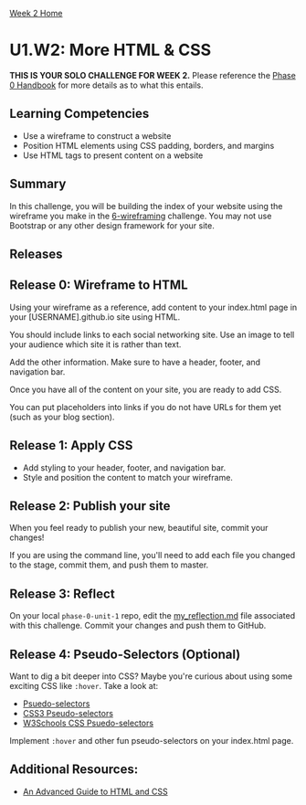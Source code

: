 [Week 2 Home](../)

# U1.W2: More HTML & CSS

**THIS IS YOUR SOLO CHALLENGE FOR WEEK 2.** Please reference the [Phase 0 Handbook](https://github.com/Devbootcamp/phase-0-handbook/) for more details as to what this entails.

## Learning Competencies
- Use a wireframe to construct a website
- Position HTML elements using CSS padding, borders, and margins
- Use HTML tags to present content on a website

## Summary
In this challenge, you will be building the index of your website using the wireframe you make in the [6-wireframing](../6-wireframing) challenge. You may not use Bootstrap or any other design framework for your site. 

## Releases

## Release 0: Wireframe to HTML

Using your wireframe as a reference, add content to your index.html page in your [USERNAME].github.io site using HTML. 

You should include links to each social networking site. Use an image to tell your audience which site it is rather than text. 

Add the other information. Make sure to have a header, footer, and navigation bar. 

Once you have all of the content on your site, you are ready to add CSS. 

You can put placeholders into links if you do not have URLs for them yet (such as your blog section).


## Release 1: Apply CSS

- Add styling to your header, footer, and navigation bar. 
- Style and position the content to match your wireframe.

## Release 2: Publish your site

When you feel ready to publish your new, beautiful site, commit your changes! 

If you are using the command line, you'll need to add each file you changed to the stage, commit them, and push them to master. 

## Release 3: Reflect
On your local `phase-0-unit-1` repo, edit the [my_reflection.md](my_reflection.md) file associated with this challenge. Commit your changes and push them to GitHub.

## Release 4: Pseudo-Selectors (Optional)
Want to dig a bit deeper into CSS? Maybe you're curious about using some exciting CSS like `:hover`. Take a look at:

- [Psuedo-selectors](http://css-tricks.com/pseudo-class-selectors/)
- [CSS3 Pseudo-selectors](http://coding.smashingmagazine.com/2011/03/30/how-to-use-css3-pseudo-classes/)
- [W3Schools CSS Psuedo-selectors](http://www.w3schools.com/css/css_pseudo_classes.asp)

Implement `:hover` and other fun pseudo-selectors on your index.html page. 

## Additional Resources:
- [An Advanced Guide to HTML and CSS](http://learn.shayhowe.com/)

